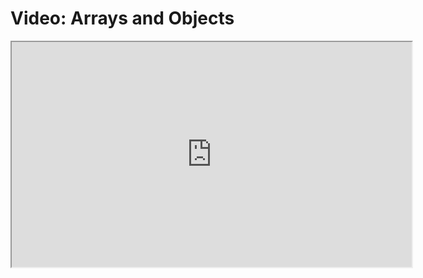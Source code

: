 # Video: Arrays and Objects

<iframe src="https://player.vimeo.com/video/546529347" width="640" height="360" allowfullscreen="allowfullscreen" allow="autoplay; fullscreen; picture-in-picture"></iframe>
